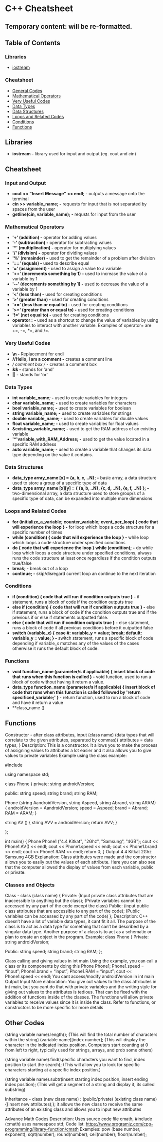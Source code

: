 # C++ Cheatsheet

## Temporary content: will be re-formatted.

## Table of Contents
### Libraries
- [iostream](https://github.com/ItemHunt/Learning-Hub/blob/master/languages/C%2B%2B/Cheatsheet.md#iostream)
### Cheatsheet
- [General Codes](https://github.com/ItemHunt/Learning-Hub/blob/master/languages/C%2B%2B/Cheatsheet.md#input-and-output)
- [Mathematical Operators](https://github.com/ItemHunt/Learning-Hub/blob/master/languages/C%2B%2B/Cheatsheet.md#mathematical-operators)
- [Very Useful Codes](https://github.com/ItemHunt/Learning-Hub/blob/master/languages/C%2B%2B/Cheatsheet.md#very-useful-codes)
- [Data Types](https://github.com/ItemHunt/Learning-Hub/blob/master/languages/C%2B%2B/Cheatsheet.md#data-types)
- [Data Structures](https://github.com/ItemHunt/Learning-Hub/blob/master/languages/C%2B%2B/Cheatsheet.md#data-structures)
- [Loops and Related Codes](https://github.com/ItemHunt/Learning-Hub/blob/master/languages/C%2B%2B/Cheatsheet.md#loops-and-related-codes)
- [Conditions](https://github.com/ItemHunt/Learning-Hub/blob/master/languages/C%2B%2B/Cheatsheet.md#conditions)
- [Functions](https://github.com/ItemHunt/Learning-Hub/blob/master/languages/C%2B%2B/Cheatsheet.md#functions)

## Libraries 
- **iostream -** library used for input and output (eg. cout and cin)

## Cheatsheet
### Input and Output
- **cout << "Insert Message" << endl; -** outputs a message onto the terminal
- **cin >> variable_name; -** requests for input that is not separated by spaces from the user
- **getline(cin, variable_name); -** requsts for input from the user

### Mathematical Operators
- **'+' (addition) -** operator for adding values
- **'-' (subtraction) -** operator for subtracting values
- **'*' (multiplication) -** operator for multiplying values
- **'/' (division) -** operator for dividing values
- **'%' (remainder) -** used to get the remainder of a problem after division
- **'==' (equals) -** used to describe equal
- **'=' (assignment) -** used to assign a value to a variable
- **'++' (increments something by 1) -** used to increase the value of a variable by 1
- **'--' (decrements something by 1) -** used to decrease the value of a variable by 1
- **'<' (less than) -** used for creating conditions
- **'>' (greater than) -** used for creating conditions
- **'<=' (less than or equal to) -** used for creating conditions
- **'>=' (greater than or equal to) -** used for creating conditions
- **'!=' (not equal to) -** used for creating conditions
- **operator= -** used as a shortcut to change the value of variables by using variables to interact with another variable. Examples of operator= are +=, -=, *=, and /=.

### Very Useful Codes
- **\n -** Replacement for endl
- **//Hello, I am a comment -** creates a comment line
- **/* comment box */ -** 
creates a comment box
- **&& -** stands for 'and'
- **|| -** stands for 'or'

### Data Types
- **int variable_name; -** used to create variables for integers
- **char variable_name; -** used to create variables for characters
- **bool variable_name; -** used to create variables for boolean
- **string variable_name; -** used to create variables for strings
- **double variable_name; -** used to create variables for double values
- **float variable_name; -** used to create variables for float values
- **&existing_variable_name; -** used to get the RAM address of an existing variable
- **'*'variable_with_RAM_Address; -** used to get the value located in a specific RAM address
- **auto variable_name; -** used to create a variable that changes its data type depending on the value it contains.

### Data Structures
- **data_type array_name [x] = {a, b, c, ..N}; -** basic array, a data structure used to store a group of a specific type of data
- **data_type array_name [x][y] = { {a, b, ..N}, {c, d, ..N}, {e, f, ..N} }; -** two-dimensional array, a data structure used to store group/s of a specific type of data, can be expanded into multiple more dimensions

### Loops and Related Codes
- **for (initialize_a_variable; counter_variable; event_per_loop) { code that will experience the loop } -** for loop which loops a code structure for a specific number of times
- **while (condition) { code that will experience the loop } -** while loop which loops a code structure under specified conditions
- **do { code that will experience the loop } while (condition); -** do while loop which loops a code structure under specified conditions, always runs the code structure at least once regardless if the condition outputs true/false
- **break; -** break out of a loop
- **continue; -** skip/disregard current loop an continue to the next iteration

### Conditions
- **if (condition) { code that will run if condition outputs true } -** if statement, runs a block of code if the condition outputs true
- **else if (condition) { code that will run if condition outputs true } -** else if statement, runs a block of code if the condition outputs true and if the previous if or else if statements outputted false.
- **else { code that will run if condition outputs true } -** else statement, runs a block of code if all previous conditions before it outputted false
- **switch (variable_x) { case #: variable_y = value; break; default: variable_y = value; } -** switch statement, runs a specific block of code depending if variable_x matches any of the values of the cases otherwise it runs the default block of code.

### Functions
- **void function_name (parameter/s if applicable) { insert block of code that runs when this function is called } -** void function, used to run a block of code without having it return a value.
- **data_type function_name (parameter/s if applicable) { insert block of code that runs when this function is called followed by 'return specificed_variable;' } -** return function, used to run a block of code and have it return a value
- **class_name ()

## Functions

Constructor - after class attributes, input (class name) (data types that will correlate to the given attributes, separated by commas){ attributes = data types; }
Description: This is a constructor. It allows you to make the process of assigning values to attributes a lot easier and it also allows you to give values to private variables
Example using the class example:

#include <iostream>

using namespace std;

class Phone
{
private:
string androidVersion;

public:
string speed;
string brand;
string RAM;

Phone (string AandroidVersion, string Aspeed, string Abrand, string ARAM)
{
    androidVersion = AandroidVersion;
    speed = Aspeed;
    brand = Abrand;
    RAM = ARAM;
}

string AV ()
{
    string AVV = androidVersion;
    return AVV;
}

};


int main()
{
Phone Phone1 ("4.4 Kitkat", "2Ghz", "Samsung", "4GB");
cout << Phone1.AV() << endl;
cout << Phone1.speed << endl;
cout << Phone1.brand << endl;
cout << Phone1.RAM << endl;
    return 0;
}
Output
4.4 Kitkat
2Ghz
Samsung
4GB
Explanation: Class attributes were made and the constructor allows you to easily put the values of each attribute. Here you can also see that the computer allowed the display of values from each variable, public or private.

### Classes and Objects

Class -
class (class name)
{
Private:
(Input private class attributes that are inaccessible to anything but the class); (Private variables cannot be accessed by any part of the code except the class)
Public:
(input public class attributes that are accessible to any part of the code); (Public variables can be accessed by any part of the code)
};
Description: C++ doesn’t have a lot of variable data types, it cant fit it all. The purpose of the class is to act as a data type for something that can’t be described by a singular data type. Another purpose of a class is to act as a schematic or plan to create an object in the program.
Example:
class Phone
{
Private:
string androidVersion;

Public:
string speed;
string brand;
string RAM;
};

Class calling and giving values in int main
Using the example, you can call a class or its components by doing this
Phone Phone1;
Phone1.speed = “input”;
Phone1.brand = “input”;
Phone1.RAM = “input”;
cout << Phone1.speed << endl;
You cant access/modify androidVersion in int main
Output
Input
More elaboration: You give out values to the class attributes in int main, but you cant do that with private variables and the writing style for giving out values to the attributes is tedious. That can be fixed with the addition of functions inside of the classes. The functions will allow private variables to receive values since it is inside the class. Refer to functions, or constructors to be more specific for more details





## Other Codes

(string variable name).length(); (This will find the total number of characters within the string)
(variable name)[index number]; (This will display the character in the indicated index position. Computers start counting at 0 from left to right, typically used for strings, arrays, and prob some others)

(string variable name).find(specific characters you want to find, index position to start the search); (This will allow you to look for specific characters starting at a specific index position.)

(string variable name).subtr(insert starting index position, insert ending index position); (This will get a segment of a string and display it, its called substring)

Inheritance - class (new class name) : (public/private) (existing class name){[insert new attributes);}; it allows the new class to receive the same attributes of an existing class and allows you to input new attributes

Advance Math Codes
Description: Uses source code file cmath, #include (cmath) uses namespace std;
Code list: https://www.programiz.com/cpp-programming/library-function/cmath
Examples:
pow (base number, exponent);
sqrt(number);
round(number);
ceil(number);
floor(number);

